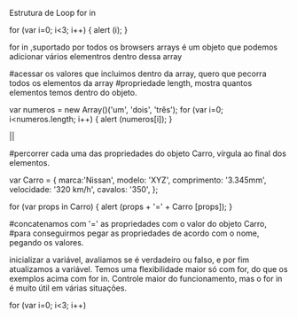 Estrutura de Loop for in

for (var i=0; i<3; i++) {
	alert (i);
}

for in ,suportado por todos os browsers
arrays é um objeto que podemos adicionar vários elementros dentro dessa array

#acessar os valores que incluimos dentro da array, quero que pecorra todos os elementos da array
#propriedade length, mostra quantos elementos temos dentro do objeto.

var numeros = new Array()('um', 'dois', 'três');
for (var i=0; i<numeros.length; i++) 
{
	alert (numeros[i]);
}


||

#percorrer cada uma das propriedades do objeto Carro, vírgula ao final dos elementos.

var Carro = 
{
	marca:'Nissan',
	modelo: 'XYZ',
	comprimento: '3.345mm',
	velocidade: '320 km/h',
	cavalos: '350',
};

for (var props in Carro)
{
	alert (props + '=' + Carro [props]);
}

#concatenamos com '=' as propriedades com o valor do objeto Carro, 
#para conseguirmos pegar as propriedades de acordo com o nome, pegando os valores.


inicializar a variável, avaliamos se é verdadeiro ou falso, e por fim atualizamos a variável.
Temos uma flexibilidade maior só com for, do que os exemplos acima com for in.
Controle maior do funcionamento, mas o for in é muito útil em várias situações.

for (var i=0; i<3; i++)